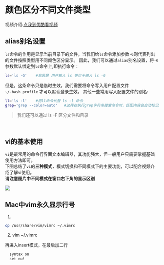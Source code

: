# 颜色区分不同文件类型

视频介绍:[点我到优酷看视频](http://v.youku.com/v_show/id_XMjY3NzMzNjk4OA==.html)

## alias别名设置
`ls`命令的作用是显示当前目录下的文件，当我们给`ls`命令添加参数`-G`则代表列出的文件按照类型用不同颜色区分显示。
因此，我们可以通过`alias`别名设置，将`-G`参数默认绑定到`ls`命令上,即执行命令：

```bash
ls='ls -G'    #意思是 用户输入 ls 等价于输入 ls -G
```
但是，这条命令只是临时生效，我们需要将命令写入用户配置文件`~/.bash_profile` 才可以默认登录生效。
其他一些常用写入配置文件的别名:
```bash
ll='ls -l'    #用ll命令代替 ls -l 命令
grep='grep --color=auto'   #这样在执行grep字符串搜索命令时，匹配内容会自动标记颜色
```
> 我们还可以通过 ls -F 区分文件和目录 

<br>

## vi的基本使用
`vi`是最常用的命令行界面文本编辑器，其功能强大，但一般用户只需要掌握基础使用方法即可。<br>
下图总结了`vi`的**三种模式**，模式切换和不同模式下的主要功能，可以配合视频介绍了解vi使用。<br>
**请注意图片中不同模式在窗口右下角的显示区别**

![](./vim.gif)


## Mac中vim永久显示行号
1.
```bash
cp /usr/share/vim/vimrc ~/.vimrc
```
2. vim  ~/.vimrc

  再进入insert模式，在最后加二行

```bash
  syntax on
  set nu!
  ```












